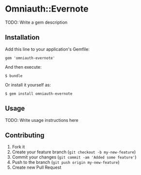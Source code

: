 # Omniauth::Evernote

TODO: Write a gem description

## Installation

Add this line to your application's Gemfile:

    gem 'omniauth-evernote'

And then execute:

    $ bundle

Or install it yourself as:

    $ gem install omniauth-evernote

## Usage

TODO: Write usage instructions here

## Contributing

1. Fork it
2. Create your feature branch (`git checkout -b my-new-feature`)
3. Commit your changes (`git commit -am 'Added some feature'`)
4. Push to the branch (`git push origin my-new-feature`)
5. Create new Pull Request
